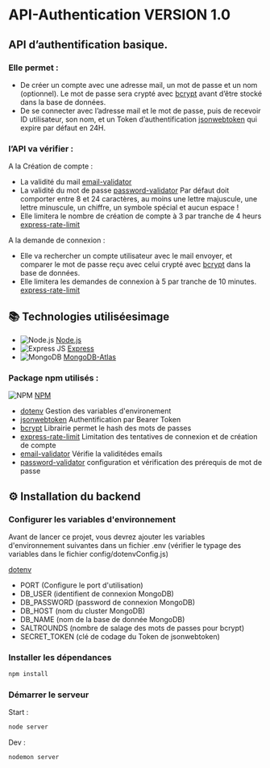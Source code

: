 # API-Authentication VERSION 1.0

## API d’authentification basique.

### Elle permet :

- De créer un compte avec une adresse mail, un mot de passe et un nom (optionnel). Le mot de passe sera crypté avec [bcrypt] avant d’être stocké dans la base de données.
- De se connecter avec l’adresse mail et le mot de passe, puis de recevoir ID utilisateur, son nom, et un Token d’authentification [jsonwebtoken] qui expire par défaut en 24H.

### l’API va vérifier :

A la Création de compte :

- La validité du mail [email-validator]
- La validité du mot de passe [password-validator] Par défaut doit comporter entre 8 et 24 caractères, au moins une lettre majuscule, une lettre minuscule, un chiffre, un symbole spécial et aucun espace !
- Elle limitera le nombre de création de compte à 3 par tranche de 4 heurs [express-rate-limit]

A la demande de connexion :

- Elle va rechercher un compte utilisateur avec le mail envoyer, et comparer le mot de passe reçu avec celui crypté avec [bcrypt] dans la base de données.
- Elle limitera les demandes de connexion à 5 par tranche de 10 minutes. [express-rate-limit]

## 📚 Technologies utiliséesimage

- ![Node.js]({https://img.shields.io/badge/Node.js-339933?style=for-the-badge&logo=nodedotjs&logoColor=white}) [Node.js](http://nodejs.org)
- ![Express JS]({https://img.shields.io/badge/Express.js-000000?style=for-the-badge&logo=express&logoColor=white}) [Express](http://expressjs.com)
- ![MongoDB]({https://img.shields.io/badge/MongoDB-4EA94B?style=for-the-badge&logo=mongodb&logoColor=white}) [MongoDB-Atlas](https://www.mongodb.com/)

### Package npm utilisés :

![NPM]({https://img.shields.io/badge/npm-CB3837?style=for-the-badge&logo=npm&logoColor=white}) [NPM](https://www.npmjs.com/)

- [dotenv] Gestion des variables d'environement
- [jsonwebtoken] Authentification par Bearer Token
- [bcrypt] Librairie permet le hash des mots de passes
- [express-rate-limit] Limitation des tentatives de connexion et de création de compte
- [email-validator] Vérifie la validitédes emails
- [password-validator] configuration et vérification des prérequis de mot de passe

## ⚙ Installation du backend

### Configurer les variables d'environnement

Avant de lancer ce projet, vous devrez ajouter les variables d'environnement suivantes dans un fichier .env (vérifier le typage des variables dans le fichier config/dotenvConfig.js)

[dotenv]

- PORT (Configure le port d'utilisation)
- DB_USER (identifient de connexion MongoDB)
- DB_PASSWORD (password de connexion MongoDB)
- DB_HOST (nom du cluster MongoDB)
- DB_NAME (nom de la base de donnée MongoDB)
- SALTROUNDS (nombre de salage des mots de passes pour bcrypt)
- SECRET_TOKEN (clé de codage du Token de jsonwebtoken)

### Installer les dépendances

```bash
npm install
```

### Démarrer le serveur

Start :

```bash
node server
```

Dev :

```bash
nodemon server
```

[dotenv]: https://www.npmjs.com/package/dotenv
[jsonwebtoken]: https://www.npmjs.com/package/jsonwebtoken
[bcrypt]: https://www.npmjs.com/package/bcrypt
[express-rate-limit]: https://www.npmjs.com/package/express-rate-limit
[email-validator]: https://www.npmjs.com/package/email-validator
[password-validator]: https://www.npmjs.com/package/password-validator
[//]: # "order for gitfolio"
